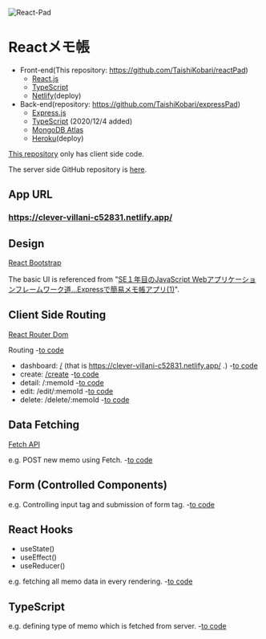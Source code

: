 ![React-Pad](https://user-images.githubusercontent.com/70504137/100419052-155d6700-30c7-11eb-8e23-53bb96ae5efa.png)

# Reactメモ帳

- Front-end(This repository: https://github.com/TaishiKobari/reactPad)
  - [React.js](https://ja.reactjs.org/)
  - [TypeScript](https://www.typescriptlang.org/)
  - [Netlify](https://www.netlify.com/)(deploy)
- Back-end(repository: https://github.com/TaishiKobari/expressPad)
  - [Express.js](https://expressjs.com/ja/)
  - [TypeScript](https://www.typescriptlang.org/) (2020/12/4 added)
  - [MongoDB Atlas](https://www.mongodb.com/cloud/atlas)
  - [Heroku](https://www.heroku.com/)(deploy)

[This repository](https://github.com/TaishiKobari/reactPad) only has client side code.

The server side GitHub repository is [here](https://github.com/TaishiKobari/expressPad).

## App URL

### **https://clever-villani-c52831.netlify.app/**

## Design

[React Bootstrap](https://react-bootstrap.github.io/)

The basic UI is referenced from "[SE１年目のJavaScript Webアプリケーションフレームワーク道...Expressで簡易メモ帳アプリ(1)](https://qiita.com/Ponzmild/items/900c0403adbad7b843e6)".

## Client Side Routing

[React Router Dom](https://reactrouter.com/web/guides/quick-start)

Routing -[to code](https://github.com/TaishiKobari/reactPad/blob/df99d03c877dbb344036a17230eb1f790b03958f/src/index.tsx#L15)
- dashboard: [/](https://clever-villani-c52831.netlify.app/) (that is https://clever-villani-c52831.netlify.app/ .) -[to code](https://github.com/TaishiKobari/reactPad/blob/df99d03c877dbb344036a17230eb1f790b03958f/src/main.tsx#L37)
- create: [/create](https://clever-villani-c52831.netlify.app/create) -[to code](https://github.com/TaishiKobari/reactPad/blob/df99d03c877dbb344036a17230eb1f790b03958f/src/create.tsx#L14)
- detail: /:memoId -[to code](https://github.com/TaishiKobari/reactPad/blob/df99d03c877dbb344036a17230eb1f790b03958f/src/memoDetail.tsx#L39)
- edit: /edit/:memoId -[to code](https://github.com/TaishiKobari/reactPad/blob/df99d03c877dbb344036a17230eb1f790b03958f/src/edit.tsx#L39)
- delete: /delete/:memoId -[to code](https://github.com/TaishiKobari/reactPad/blob/df99d03c877dbb344036a17230eb1f790b03958f/src/delete.tsx#L40)

## Data Fetching

[Fetch API](https://developer.mozilla.org/ja/docs/Web/API/Fetch_API/Using_Fetch)

e.g. POST new memo using Fetch. -[to code](https://github.com/TaishiKobari/reactPad/blob/ac7161f150f9b3facd745fa749ceb9c09f163868/src/create.tsx#L56)

## Form (Controlled Components)

e.g. Controlling input tag and submission of form tag. -[to code](https://github.com/TaishiKobari/reactPad/blob/ac7161f150f9b3facd745fa749ceb9c09f163868/src/create.tsx#L35)

## React Hooks

- useState()
- useEffect()
- useReducer()

e.g. fetching all memo data in every rendering. -[to code](https://github.com/TaishiKobari/reactPad/blob/ac7161f150f9b3facd745fa749ceb9c09f163868/src/main.tsx#L41)

## TypeScript

e.g. defining type of memo which is fetched from server. -[to code](https://github.com/TaishiKobari/reactPad/blob/ac7161f150f9b3facd745fa749ceb9c09f163868/src/type.tsx#L1)
